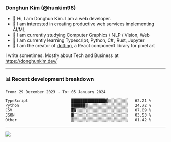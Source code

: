 ### Donghun Kim (@hunkim98)

- 👋 Hi, I am Donghun Kim. I am a web developer. 
- 🤔 I am interested in creating productive web services implementing AI/ML
- 🔭 I am currently studying Computer Graphics / NLP / Vision, Web 
- 🌱 I am currently learning Typescript, Python, C#, Rust, Jupyter
- 🎨 I am the creator of [dotting](https://github.com/hunkim98/dotting), a React component library for pixel art

I write sometimes. Mostly about Tech and Business at https://donghunkim.dev/

---
### 📊 Recent development breakdown
<!--START_SECTION:waka-->

```txt
From: 29 December 2023 - To: 05 January 2024

TypeScript                   ███████████████▓░░░░░░░░░   62.21 %
Python                       ██████▒░░░░░░░░░░░░░░░░░░   24.72 %
CSV                          █▓░░░░░░░░░░░░░░░░░░░░░░░   07.09 %
JSON                         █░░░░░░░░░░░░░░░░░░░░░░░░   03.53 %
Other                        ▒░░░░░░░░░░░░░░░░░░░░░░░░   01.42 %
```

<!--END_SECTION:waka-->
---

<!-- <div align='center'> -->
  <img align="center" src="https://github-readme-stats.vercel.app/api?username=hunkim98&theme=dark&show_icons=true"/>
<!-- </div> -->
<!--
**hunkim98/hunkim98** is a ✨ _special_ ✨ repository because its `README.md` (this file) appears on your GitHub profile.

Here are some ideas to get you started:

- 🔭 I’m currently working on ...
- 🌱 I’m currently learning ...
- 👯 I’m looking to collaborate on ...
- 🤔 I’m looking for help with ...
- 💬 Ask me about ...
- 📫 How to reach me: ...
- 😄 Pronouns: ...
- ⚡ Fun fact: ...
-->
